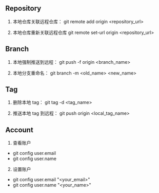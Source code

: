 
## Repository
1. 本地仓库关联远程仓库：
git remote add origin <repository_url>

2. 本地仓库重新关联远程仓库
git remote set-url origin <repository_url>

## Branch
1. 本地强制推送到远程：
git push -f origin <branch_name>

2. 本地分支重命名：
git branch -m <old_name> <new_name>

## Tag
1. 删除本地 tag：
git tag -d <tag_name>

2. 推送本地 tag 到远程：
git push origin <local_tag_name>

## Account
1. 查看账户
- git config user.email
- git config user.name

2. 设置账户
- git config user.email "<your_email>" 
- git config user.name "<your_name>" 
